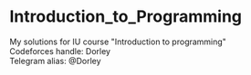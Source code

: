 # Introduction_to_Programming
My solutions for IU course "Introduction to programming"<br />
Codeforces handle: Dorley<br />
Telegram alias: @Dorley
